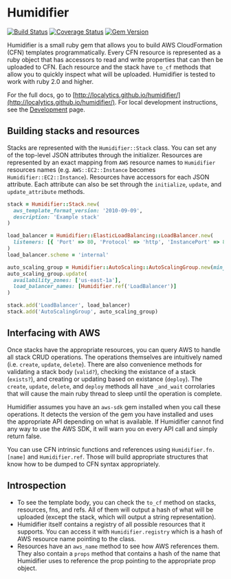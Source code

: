 # Humidifier

[![Build Status](https://travis-ci.com/localytics/humidifier.svg?token=kQUiABmGkzyHdJdMnCnv&branch=master)](https://travis-ci.com/localytics/humidifier)
[![Coverage Status](https://coveralls.io/repos/github/localytics/humidifier/badge.svg?branch=master&t=52zybb)](https://coveralls.io/github/localytics/humidifier?branch=master)
[![Gem Version](http://artifactory-badge.gw.localytics.com/gem/humidifier)](https://localytics.artifactoryonline.com/localytics/webapp/#/artifacts/browse/tree/General/ruby-gems-virtual/gems)

Humidifier is a small ruby gem that allows you to build AWS CloudFormation (CFN) templates programmatically. Every CFN resource is represented as a ruby object that has accessors to read and write properties that can then be uploaded to CFN. Each resource and the stack have `to_cf` methods that allow you to quickly inspect what will be uploaded. Humidifier is tested to work with ruby 2.0 and higher.

For the full docs, go to [http://localytics.github.io/humidifier/](http://localytics.github.io/humidifier/). For local development instructions, see the [Development](http://localytics.github.io/humidifier/file.Development.html) page.

## Building stacks and resources

Stacks are represented with the `Humidifier::Stack` class. You can set any of the top-level JSON attributes through the initializer. Resources are represented by an exact mapping from `AWS` resource names to `Humidifier` resources names (e.g. `AWS::EC2::Instance` becomes `Humidifier::EC2::Instance`). Resources have accessors for each JSON attribute. Each attribute can also be set through the `initialize`, `update`, and `update_attribute` methods.

```ruby
stack = Humidifier::Stack.new(
  aws_template_format_version: '2010-09-09',
  description: 'Example stack'
)

load_balancer = Humidifier::ElasticLoadBalancing::LoadBalancer.new(
  listeners: [{ 'Port' => 80, 'Protocol' => 'http', 'InstancePort' => 80, 'InstanceProtocol' => 'http' }]
)
load_balancer.scheme = 'internal'

auto_scaling_group = Humidifier::AutoScaling::AutoScalingGroup.new(min_size: '1', max_size: '20')
auto_scaling_group.update(
  availability_zones: ['us-east-1a'],
  load_balancer_names: [Humidifier.ref('LoadBalancer')]
)

stack.add('LoadBalancer', load_balancer)
stack.add('AutoScalingGroup', auto_scaling_group)
```

## Interfacing with AWS

Once stacks have the appropriate resources, you can query AWS to handle all stack CRUD operations. The operations themselves are intuitively named (i.e. `create`, `update`, `delete`). There are also convenience methods for validating a stack body (`valid?`), checking the existance of a stack (`exists?`), and creating or updating based on existance (`deploy`). The `create`, `update`, `delete`, and `deploy` methods all have `_and_wait` corrolaries that will cause the main ruby thread to sleep until the operation is complete.

Humidifier assumes you have an `aws-sdk` gem installed when you call these operations. It detects the version of the gem you have installed and uses the appropriate API depending on what is available. If Humidifier cannot find any way to use the AWS SDK, it will warn you on every API call and simply return false.

You can use CFN intrinsic functions and references using `Humidifier.fn.[name]` and `Humidifier.ref`. Those will build appropriate structures that know how to be dumped to CFN syntax appropriately.

## Introspection

* To see the template body, you can check the `to_cf` method on stacks, resources, fns, and refs. All of them will output a hash of what will be uploaded (except the stack, which will output a string representation).
* Humidifier itself contains a registry of all possible resources that it supports. You can access it with `Humidifier.registry` which is a hash of AWS resource name pointing to the class.
* Resources have an `aws_name` method to see how AWS references them. They also contain a `props` method that contains a hash of the name that Humidifier uses to reference the prop pointing to the appropriate prop object.
